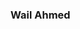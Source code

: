 ### Wail Ahmed

<!--
**wail-abbas/wail-abbas** is a ✨ _special_ ✨ repository because its `README.md` (this file) appears on your GitHub profile.


![Visitor Count](https://profile-counter.glitch.me/wail-abbas/count.svg)

